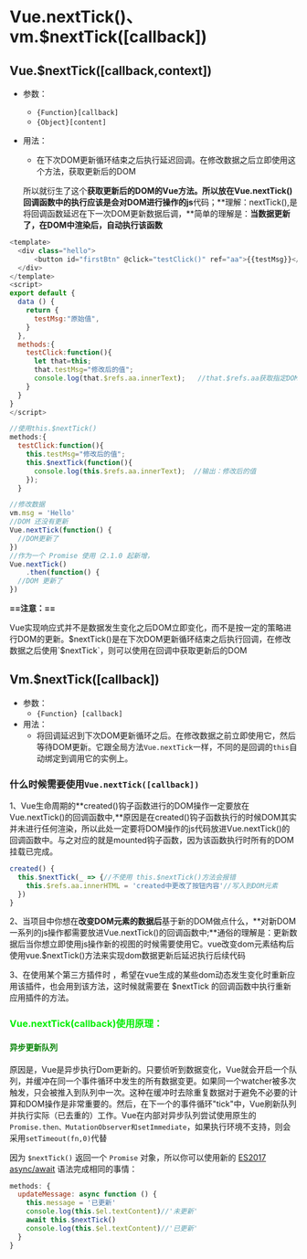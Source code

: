 # Vue.nextTick()、vm.$nextTick([callback])

## Vue.$nextTick([callback,context])

- 参数：

  - `{Function}[callback]`
  - `{Object}[content]`

- 用法：

  - 在下次DOM更新循环结束之后执行延迟回调。在修改数据之后立即使用这个方法，获取更新后的DOM

  所以就衍生了这个**获取更新后的DOM的Vue方法。**所以**放在Vue.nextTick()回调函数中的执行应该是会对DOM进行操作的js**代码；**理解：nextTick(),是将回调函数延迟在下一次DOM更新数据后调，**简单的理解是：**当数据更新了，在DOM中渲染后，自动执行该函数**

```js
<template>
  <div class="hello">
      <button id="firstBtn" @click="testClick()" ref="aa">{{testMsg}}</button>
  </div>
</template>
<script>
export default {
  data () {
    return {
      testMsg:"原始值",
    }
  },
  methods:{
    testClick:function(){
      let that=this;
      that.testMsg="修改后的值";
      console.log(that.$refs.aa.innerText);   //that.$refs.aa获取指定DOM，输出：原始值
    }
  }
}
</script>

//使用this.$nextTick()
methods:{
  testClick:function(){
    this.testMsg="修改后的值";
    this.$nextTick(function(){
      console.log(this.$refs.aa.innerText);  //输出：修改后的值
    });
  }
```



```js
//修改数据
vm.msg = 'Hello'
//DOM 还没有更新
Vue.nextTick(function() {
  //DOM更新了
})
//作为一个 Promise 使用（2.1.0 起新增，
Vue.nextTick()
	.then(function() {
  //DOM 更新了
})
```

**==注意：==**

Vue实现响应式并不是数据发生变化之后DOM立即变化，而不是按一定的策略进行DOM的更新。$nextTick()是在下次DOM更新循环结束之后执行回调，在修改数据之后使用`$nextTick`，则可以使用在回调中获取更新后的DOM

## Vm.$nextTick([callback])

- 参数：
  - `{Function} [callback]`
- 用法：
  - 将回调延迟到下次DOM更新循环之后。在修改数据之前立即使用它，然后等待DOM更新。它跟全局方法`Vue.nextTick`一样，不同的是回调的`this`自动绑定到调用它的实例上。



### 什么时候需要使用`Vue.nextTick([callback])`

1、Vue生命周期的**created()钩子函数进行的DOM操作一定要放在Vue.nextTick()的回调函数中,**原因是在created()钩子函数执行的时候DOM其实并未进行任何渲染，所以此处一定要将DOM操作的js代码放进Vue.nextTick()的回调函数中。与之对应的就是mounted钩子函数，因为该函数执行时所有的DOM挂载已完成。

```js
created() {
  this.$nextTick(_ => {//不使用 this.$nextTick()方法会报错
    this.$refs.aa.innerHTML = 'created中更改了按钮内容'//写入到DOM元素
  })
}
```

2、当项目中你想在**改变DOM元素的数据后**基于新的DOM做点什么，**对新DOM一系列的js操作都需要放进Vue.nextTick()的回调函数中;**通俗的理解是：更新数据后当你想立即使用js操作新的视图的时候需要使用它。vue改变dom元素结构后使用vue.$nextTick()方法来实现dom数据更新后延迟执行后续代码

3、在使用某个第三方插件时 ，希望在vue生成的某些dom动态发生变化时重新应用该插件，也会用到该方法，这时候就需要在 $nextTick 的回调函数中执行重新应用插件的方法。

### <font color="gree">Vue.nextTick(callback)使用原理：</font>

#### <font color="green">异步更新队列</font>

原因是，Vue是异步执行Dom更新的。只要侦听到数据变化，Vue就会开启一个队列，并缓冲在同一个事件循环中发生的所有数据变更。如果同一个watcher被多次触发，只会被推入到队列中一次。这种在缓冲时去除重复数据对于避免不必要的计算和DOM操作是非常重要的。然后，在下一个的事件循环"tick"中，Vue刷新队列并执行实际（已去重的）工作。Vue在内部对异步队列尝试使用原生的`Promise.then、MutationObserver和setImmediate`，如果执行环境不支持，则会采用`setTimeout(fn,0)`代替

因为 `$nextTick()` 返回一个 `Promise` 对象，所以你可以使用新的 [ES2017 async/await](https://developer.mozilla.org/zh-CN/docs/Web/JavaScript/Reference/Statements/async_function) 语法完成相同的事情：

```js
methods: {
  updateMessage: async function () {
    this.message = '已更新'
    console.log(this.$el.textContent)//'未更新'
    await this.$nextTick()
    console.log(this.$el.textContent)//'已更新'
  }
}
```

